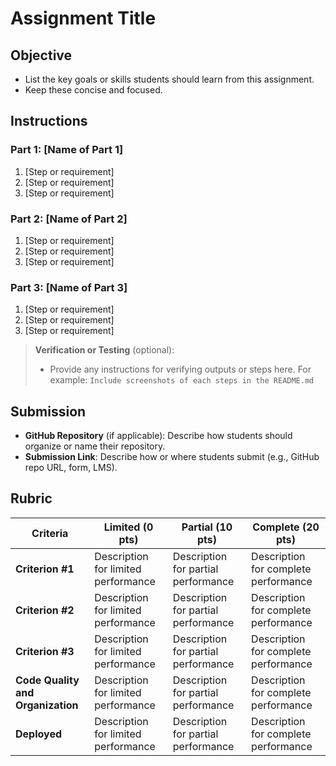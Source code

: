 # Assignment Title

## Objective

- List the key goals or skills students should learn from this assignment.
- Keep these concise and focused.

## Instructions

### Part 1: [Name of Part 1]
1. [Step or requirement]
2. [Step or requirement]
3. [Step or requirement]

### Part 2: [Name of Part 2]
1. [Step or requirement]
2. [Step or requirement]
3. [Step or requirement]

### Part 3: [Name of Part 3]
1. [Step or requirement]
2. [Step or requirement]
3. [Step or requirement]

> **Verification or Testing** (optional):
> - Provide any instructions for verifying outputs or steps here. For example: `Include screenshots of each steps in the README.md`  

## Submission

- **GitHub Repository** (if applicable): Describe how students should organize or name their repository.
- **Submission Link**: Describe how or where students submit (e.g., GitHub repo URL, form, LMS).

## Rubric

| Criteria                          | Limited (0 pts)                                | Partial (10 pts)                              | Complete (20 pts)                              |
| --------------------------------- | ---------------------------------------------- | --------------------------------------------- | ---------------------------------------------- |
| **Criterion #1**                  | Description for limited performance            | Description for partial performance           | Description for complete performance           |
| **Criterion #2**                  | Description for limited performance            | Description for partial performance           | Description for complete performance           |
| **Criterion #3**                  | Description for limited performance            | Description for partial performance           | Description for complete performance           |
| **Code Quality and Organization** | Description for limited performance            | Description for partial performance           | Description for complete performance           |
| **Deployed**                      | Description for limited performance            | Description for partial performance           | Description for complete performance           |
